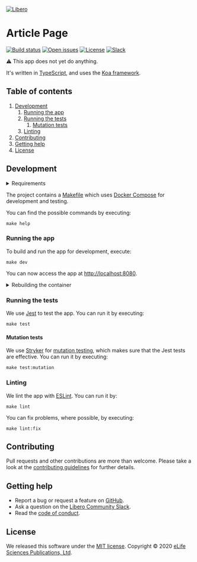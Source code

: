 [![Libero][Libero logo]][Libero]  
  
Article Page
============

[![Build status][Build badge]][Build]
[![Open issues][Open issues badge]][Open issues]
[![License][License badge]][License]
[![Slack][Slack badge]][Libero Community Slack]

⚠️ This app does not yet do anything.

It's written in [TypeScript], and uses the [Koa framework][Koa].

Table of contents
-----------------

1. [Development](#development)
   1. [Running the app](#running-the-app)
   2. [Running the tests](#running-the-tests)
      1. [Mutation tests](#mutation-tests)
   3. [Linting](#linting)
2. [Contributing](#contributing)
3. [Getting help](#getting-help)
4. [License](#license)

Development
-----------

<details>

<summary>Requirements</summary>

- [Docker]
- [GNU Bash]
- [GNU Make]
- [Node.js]

</details>

The project contains a [Makefile] which uses [Docker Compose] for development and testing.

You can find the possible commands by executing:

```shell
make help
```

### Running the app

To build and run the app for development, execute:

```shell
make dev
```

You can now access the app at <http://localhost:8080>.

<details>

<summary>Rebuilding the container</summary>

Code is attached to the containers as volumes so most updates are visible without a need to rebuild the container.
However, changes to NPM dependencies, for example, require a rebuild. So you may need to execute

```shell
make build
```

before running further commands.

</details>

### Running the tests

We use [Jest] to test the app. You can run it by executing: 

```shell
make test
```

#### Mutation tests

We use [Stryker] for [mutation testing], which makes sure that the Jest tests are effective. You can run it by
executing: 
                                                                                             
```shell
make test:mutation
```

### Linting

We lint the app with [ESLint]. You can run it by:

```shell
make lint
```

You can fix problems, where possible, by executing:

```shell
make lint:fix
```

Contributing
------------

Pull requests and other contributions are more than welcome. Please take a look at the [contributing guidelines] for
further details.

Getting help
------------

- Report a bug or request a feature on [GitHub][new issue].
- Ask a question on the [Libero Community Slack].
- Read the [code of conduct].

License
-------

We released this software under the [MIT license][license]. Copyright © 2020 [eLife Sciences Publications, Ltd][eLife].

[Build]: https://github.com/libero/article-page/actions?query=branch%3Amaster+workflow%3ACI
[Build badge]: https://flat.badgen.net/github/checks/libero/article-page?label=build&icon=github
[Contributing guidelines]: https://github.com/libero/community/blob/master/CONTRIBUTING.md
[Docker]: https://www.docker.com/
[Docker Compose]: https://docs.docker.com/compose/
[eLife]: https://elifesciences.org/
[ESLint]: https://eslint.org/
[Code of conduct]: https://libero.pub/code-of-conduct
[GNU Bash]: https://www.gnu.org/software/bash/
[GNU Make]: https://www.gnu.org/software/make/
[Jest]: https://jestjs.io/
[Koa]: https://koajs.com/
[Libero]: https://libero.pub/
[Libero Community Slack]: https://libero.pub/join-slack
[Libero logo]: https://cdn.elifesciences.org/libero/logo/libero-logo-96px.svg
[License]: LICENSE.md
[License badge]: https://flat.badgen.net/badge/license/MIT/blue
[Makefile]: Makefile
[Mutation testing]: https://en.wikipedia.org/wiki/Mutation_testing
[New issue]: https://github.com/libero/publisher/issues/new/choose
[Node.js]: https://nodejs.org/
[Open issues]: https://github.com/libero/publisher/issues?q=is%3Aissue+is%3Aopen+label%3Aarticle-page
[Open issues badge]: https://flat.badgen.net/github/label-issues/libero/publisher/article-page/open?icon=github&label=open%20issues&color=pink
[Slack badge]: https://flat.badgen.net/badge/icon/libero-community?icon=slack&label=slack&color=orange
[Stryker]: https://stryker-mutator.io/
[TypeScript]: https://www.typescriptlang.org/
